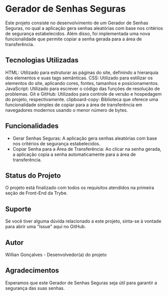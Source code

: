 # Gerador de Senhas Seguras

Este projeto consiste no desenvolvimento de um Gerador de Senhas Seguras, no qual a aplicação gera senhas aleatórias com base nos critérios de segurança estabelecidos. Além disso, foi implementada uma nova funcionalidade que permite copiar a senha gerada para a área de transferência.

## Tecnologias Utilizadas
HTML: Utilizado para estruturar as páginas do site, definindo a hierarquia dos elementos e suas tags semânticas.
CSS: Utilizado para estilizar os elementos do site, aplicando cores, fontes, tamanhos e posicionamentos.
JavaScript: Utilizado para escrever o código das funções de resolução de problemas.
Git e GitHub: Utilizados para controle de versão e hospedagem do projeto, respectivamente.
clipboard-copy: Biblioteca que oferece uma funcionalidade simples de copiar para a área de transferência em navegadores modernos usando o menor número de bytes.

## Funcionalidades
- Gerar Senhas Seguras: A aplicação gera senhas aleatórias com base nos critérios de segurança estabelecidos.
- Copiar Senha para a Área de Transferência: Ao clicar na senha gerada, a aplicação copia a senha automaticamente para a área de transferência.

## Status do Projeto
O projeto está finalizado com todos os requisitos atendidos na primeira seção de Front-End da Trybe.

## Suporte
Se você tiver alguma dúvida relacionado a este projeto, sinta-se à vontade para abrir uma "Issue" aqui no GitHub.

## Autor
Willian Gonçalves - Desenvolvedor(a) do projeto

## Agradecimentos
Esperamos que este Gerador de Senhas Seguras seja útil para garantir a segurança das suas senhas.
